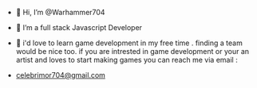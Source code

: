 - 👋 Hi, I’m @Warhammer704
- 👀 I’m a full stack Javascript Developer
- 🌱 i'd love to learn game development in my free time . finding a team would be nice too. if you are intrested in game development or your an artist and loves to start making games you can reach me via email :
  

- celebrimor704@gmail.com

<!---
Warhammer704/Warhammer704 is a ✨ special ✨ repository because its `README.md` (this file) appears on your GitHub profile.
You can click the Preview link to take a look at your changes.
--->

